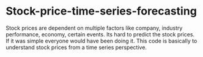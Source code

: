 # Stock-price-time-series-forecasting
Stock prices are dependent on multiple factors like company, industry performance, economy, certain events. Its hard to predict the stock prices. If it was simple everyone would have been doing it. This code is basically to understand stock prices from a time series perspective. 
